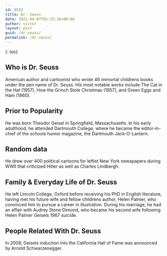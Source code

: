 ```yaml
---
id: 8532
title: Dr. Seuss
date: 2021-04-07T05:25:10+00:00
author: victor
layout: post
guid: /dr-seuss/
permalink: /dr-seuss/
---
```



{: toc}


## Who is Dr. Seuss



American author and cartoonist who wrote 46 immortal childrens books under the pen name of Dr. Seuss. His most notable works include The Cat in the Hat (1957), How the Grinch Stole Christmas (1957), and Green Eggs and Ham (1960). 

                
                
                
## Prior to Popularity



He was born Theodor Geisel in Springfield, Massachusetts. In his early adulthood, he attended Dartmouth College, where he became the editor-in-chief of the schools humor magazine, the Dartmouth Jack-O-Lantern. 

                
                
                
## Random data



He drew over 400 political cartoons for leftist New York newspapers during WWII that criticized Hitler as well as Charles Lindbergh. 

                
                
                
## Family & Everyday Life of Dr. Seuss



He left Lincoln College, Oxford before receiving his PhD in English literature, having met his future wife and fellow childrens author, Helen Palmer, who convinced him to pursue a career in illustration. During his marriage, he had an affair with Audrey Stone Dimond, who became his second wife following Helen Palmer Geisels 1967 suicide. 

                
                
                
## People Related With Dr. Seuss



In 2008, Geisels induction into the California Hall of Fame was announced by Arnold Schwarzenegger. 

                
              
            
          
          
          